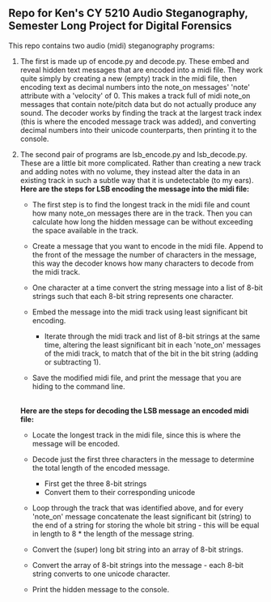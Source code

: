 ## Repo for Ken's CY 5210 Audio Steganography, Semester Long Project for Digital Forensics

This repo contains two audio (midi) steganography programs:

1. The first is made up of encode.py and decode.py. These embed and reveal hidden text messages that are encoded into a midi file. They work quite simply by creating a new (empty) track in the midi file, then encoding text as decimal numbers into the note_on messages' 'note' attribute with a 'velocity' of 0. This makes a track full of midi note_on messages that contain note/pitch data but do not actually produce any sound. The decoder works by finding the track at the largest track index (this is where the encoded message track was added), and converting decimal numbers into their unicode counterparts, then printing it to the console.

2. The second pair of programs are lsb_encode.py and lsb_decode.py. These are a little bit more complicated. Rather than creating a new track and adding notes with no volume, they instead alter the data in an existing track in such a subtle way that it is undetectable (to my ears).<br>
**Here are the steps for LSB encoding the message into the midi file:**

    * The first step is to find the longest track in the midi file and count how many note_on messages there are in the track. Then you can calculate how long the hidden message can be without exceeding the space available in the track.

    * Create a message that you want to encode in the midi file. Append to the front of the message the number of characters in the message, this way the decoder knows how many characters to decode from the midi track.

    * One character at a time convert the string message into a list of 8-bit strings such that each 8-bit string represents one character.

    * Embed the message into the midi track using least significant bit encoding.
        * Iterate through the midi track and list of 8-bit strings at the same time, altering the least significant bit in each 'note_on' messages of the midi track, to match that of the bit in the bit string (adding or subtracting 1).
    
    * Save the modified midi file, and print the message that you are hiding to the command line.<br><br>

    **Here are the steps for decoding the LSB message an encoded midi file:**

    * Locate the longest track in the midi file, since this is where the message will be encoded. 

    * Decode just the first three characters in the message to determine the total length of the encoded message.
        * First get the three 8-bit strings
        * Convert them to their corresponding unicode

    * Loop through the track that was identified above, and for every 'note_on' message concatenate the least significant bit (string) to the end of a string for storing the whole bit string - this will be equal in length to 8 * the length of the message string. 

    * Convert the (super) long bit string into an array of 8-bit strings. 

    * Convert the array of 8-bit strings into the message - each 8-bit string converts to one unicode character.

    * Print the hidden message to the console.


